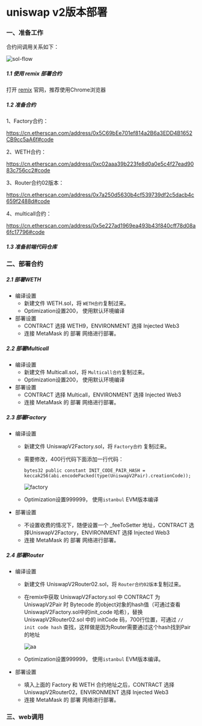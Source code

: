 # uniswap v2版本部署

### 一、准备工作

合约间调用关系如下：

![sol-flow](/Users/yulei/Documents/solidity-flow.png)

##### 1.1 使用 remix 部署合约

打开 [remix](https://remix.ethereum.org/) 官网，推荐使用Chrome浏览器

##### 1.2 准备合约

1、Factory合约：

https://cn.etherscan.com/address/0x5C69bEe701ef814a2B6a3EDD4B1652CB9cc5aA6f#code

2、WETH合约：

https://cn.etherscan.com/address/0xc02aaa39b223fe8d0a0e5c4f27ead9083c756cc2#code

3、Router合约02版本：

https://cn.etherscan.com/address/0x7a250d5630b4cf539739df2c5dacb4c659f2488d#code

4、multicall合约：

https://cn.etherscan.com/address/0x5e227ad1969ea493b43f840cff78d08a6fc17796#code

##### 1.3 准备前端代码仓库

### 二、部署合约

##### 2.1 部署WETH

- 编译设置
  - 新建文件 WETH.sol，将 `WETH合约`复制过来。
  - Optimization设置200， 使用默认环境编译
- 部署设置
  - CONTRACT 选择 WETH9，ENVIRONMENT 选择 Injected Web3
  - 连接 MetaMask 的 部署 网络进行部署。

##### 2.2 部署Multicall

- 编译设置
  - 新建文件 Multicall.sol，将 `Multicall合约`复制过来。
  - Optimization设置200， 使用默认环境编译
- 部署设置
  - CONTRACT 选择 Multicall，ENVIRONMENT 选择 Injected Web3
  - 连接 MetaMask 的 部署 网络进行部署。

##### 2.3 部署Factory

- 编译设置
  
  - 新建文件 UniswapV2Factory.sol，将 `Factory合约` 复制过来。
  
  - 需要修改，400行代码下面添加一行代码：
    
    `bytes32 public constant INIT_CODE_PAIR_HASH = keccak256(abi.encodePacked(type(UniswapV2Pair).creationCode));`
    
    ![factory](/Users/yulei/Documents/Factory1.png)
  
  - Optimization设置999999， 使用`istanbul` EVM版本编译

- 部署设置
  
  - 不设置收费的情况下，随便设置一个 _feeToSetter 地址，CONTRACT 选择UniswapV2Factory，ENVIRONMENT 选择 Injected Web3
  - 连接 MetaMask 的 部署 网络进行部署。

##### 2.4 部署Router

- 编译设置
  
  - 新建文件 UniswapV2Router02.sol，将 `Router合约02版本`复制过来。
  
  - 在remix中获取 UniswapV2Factory.sol 中 CONTRACT 为 UniswapV2Pair 时 Bytecode 的object对象的hash值（可通过查看UniswapV2Factory.sol中的init_code 哈希），替换 UniswapV2Router02.sol 中的 initCode 码，700行位置，可通过 `// init code hash` 查找，这样做是因为Router需要通过这个hash找到Pair的地址
    
    ![aa](/Users/yulei/Documents/router1.png)
  
  - Optimization设置999999， 使用`istanbul` EVM版本编译。

- 部署设置
  
  - 填入上面的 Factory 和 WETH 合约地址之后，CONTRACT 选择 UniswapV2Router02，ENVIRONMENT 选择 Injected Web3
  - 连接 MetaMask 的 部署 网络进行部署。

### 三、web调用
